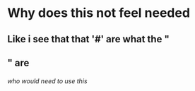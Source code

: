 # Why does this not  feel needed

## Like i see that that '#' are what the "<h2>" are

###### who would need to use this
